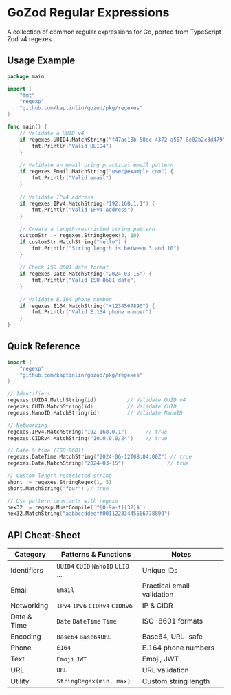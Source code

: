 # GoZod Regular Expressions

A collection of common regular expressions for Go, ported from TypeScript Zod v4 regexes.

## Usage Example

```go
package main

import (
	"fmt"
	"regexp"
	"github.com/kaptinlin/gozod/pkg/regexes"
)

func main() {
	// Validate a UUID v4
	if regexes.UUID4.MatchString("f47ac10b-58cc-4372-a567-0e02b2c3d479") {
		fmt.Println("Valid UUID4")
	}
	
	// Validate an email using practical email pattern
	if regexes.Email.MatchString("user@example.com") {
		fmt.Println("Valid email")
	}
	
	// Validate IPv4 address
	if regexes.IPv4.MatchString("192.168.1.1") {
		fmt.Println("Valid IPv4 address")
	}
	
	// Create a length-restricted string pattern
	customStr := regexes.StringRegex(3, 10)
	if customStr.MatchString("hello") {
		fmt.Println("String length is between 3 and 10")
	}
	
	// Check ISO 8601 date format
	if regexes.Date.MatchString("2024-03-15") {
		fmt.Println("Valid ISO 8601 date")
	}
	
	// Validate E.164 phone number
	if regexes.E164.MatchString("+1234567890") {
		fmt.Println("Valid E.164 phone number")
	}
}
```

## Quick Reference

```go
import (
	"regexp"
	"github.com/kaptinlin/gozod/pkg/regexes"
)

// Identifiers
regexes.UUID4.MatchString(id)          // Validate UUID v4
regexes.CUID.MatchString(id)           // Validate CUID
regexes.NanoID.MatchString(id)         // Validate NanoID

// Networking
regexes.IPv4.MatchString("192.168.0.1")      // true
regexes.CIDRv4.MatchString("10.0.0.0/24")    // true

// Date & time (ISO-8601)
regexes.DateTime.MatchString("2024-06-12T08:04:00Z") // true
regexes.Date.MatchString("2024-03-15")              // true

// Custom length-restricted string
short := regexes.StringRegex(1, 5)
short.MatchString("four") // true

// Use pattern constants with regexp
hex32 := regexp.MustCompile(`^[0-9a-f]{32}$`)
hex32.MatchString("aabbccddeeff00112233445566778899")
```

## API Cheat-Sheet

| Category      | Patterns & Functions                | Notes                       |
|---------------|-------------------------------------|-----------------------------|
| Identifiers   | `UUID4` `CUID` `NanoID` `ULID` ...  | Unique IDs                  |
| Email         | `Email`                             | Practical email validation  |
| Networking    | `IPv4` `IPv6` `CIDRv4` `CIDRv6`     | IP & CIDR                   |
| Date & Time   | `Date` `DateTime` `Time`            | ISO-8601 formats            |
| Encoding      | `Base64` `Base64URL`                | Base64, URL-safe            |
| Phone         | `E164`                              | E.164 phone numbers         |
| Text          | `Emoji` `JWT`                       | Emoji, JWT                  |
| URL           | `URL`                               | URL validation              |
| Utility       | `StringRegex(min, max)`             | Custom string length        |